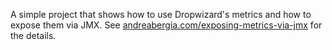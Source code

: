 A simple project that shows how to use Dropwizard's metrics and how to expose them via JMX.
See [andreabergia.com/exposing-metrics-via-jmx](andreabergia.com/exposing-metrics-via-jmx/) for the details.
